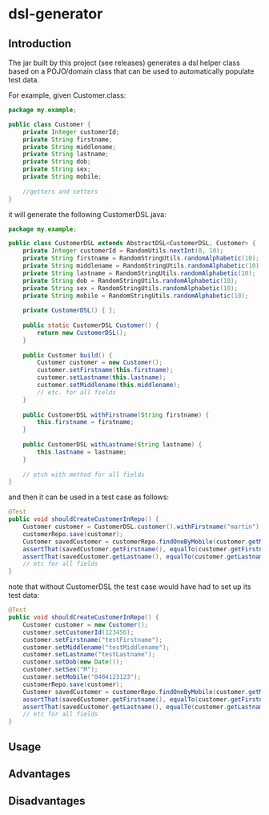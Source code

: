 # dsl-generator

## Introduction

The jar built by this project (see releases) generates a dsl helper class based on a POJO/domain class that can be used to automatically populate test data.

For example, given Customer.class:

```Java
package my.example;

public class Customer {
    private Integer customerId;
    private String firstname;
    private String middlename;
    private String lastname;
    private String dob;
    private String sex;
    private String mobile;
    
    //getters and setters
}
```

it will generate the following CustomerDSL.java:

```java
package my.example;

public class CustomerDSL extends AbstractDSL<CustomerDSL, Customer> {
    private Integer customerId = RandomUtils.nextInt(0, 10);
    private String firstname = RandomStringUtils.randomAlphabetic(10);
    private String middlename = RandomStringUtils.randomAlphabetic(10);
    private String lastname = RandomStringUtils.randomAlphabetic(10);
    private String dob = RandomStringUtils.randomAlphabetic(10);
    private String sex = RandomStringUtils.randomAlphabetic(10);
    private String mobile = RandomStringUtils.randomAlphabetic(10);
    
    private CustomerDSL() { };
    
    public static CustomerDSL Customer() {
        return new CustomerDSL();
    }
    
    public Customer build() {
        Customer customer = new Customer();        
        customer.setFirstname(this.firstname); 
        customer.setLastname(this.lastname); 
        customer.setMiddlename(this.middlename); 
        // etc. for all fields
    }
    
    public CustomerDSL withFirstname(String firstname) {
        this.firstname = firstname;
    }
    
    public CustomerDSL withLastname(String lastname) {
        this.lastname = lastname;
    }
    
    // etch with method for all fields
}
```
and then it can be used in a test case as follows:

```java
@Test
public void shouldCreateCustomerInRepo() {
    Customer customer = CustomerDSL.customer().withFirstname("martin").build();
    customerRepo.save(customer);
    Customer savedCustomer = customerRepo.findOneByMobile(customer.getMobile());
    assertThat(savedCustomer.getFirstname(), equalTo(customer.getFirstname());
    assertThat(savedCustomer.getLastname(), equalTo(customer.getLastname());
    // etc for all fields
}
```
note that without CustomerDSL the test case would have had to set up its test data:
```java
@Test
public void shouldCreateCustomerInRepo() {
    Customer customer = new Customer();
    customer.setCustomerId(123456);
    customer.setFirstname("testFirstname");
    customer.setMiddlename("testMiddlename");
    customer.setLastname("testLastname");
    customer.setDob(new Date());
    customer.setSex("M");
    customer.setMobile("0404123123");
    customerRepo.save(customer);
    Customer savedCustomer = customerRepo.findOneByMobile(customer.getMobile());
    assertThat(savedCustomer.getFirstname(), equalTo(customer.getFirstname());
    assertThat(savedCustomer.getLastname(), equalTo(customer.getLastname());
    // etc for all fields
}
```

## Usage

## Advantages

## Disadvantages

